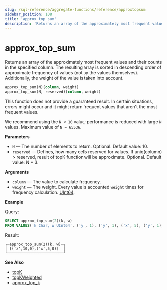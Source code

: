 ```yaml
---
slug: /sql-reference/aggregate-functions/reference/approxtopsum
sidebar_position: 108
title: 'approx_top_sum'
description: 'Returns an array of the approximately most frequent values and their counts in the specified column.'
---
```


# approx_top_sum

Returns an array of the approximately most frequent values and their counts in the specified column. The resulting array is sorted in descending order of approximate frequency of values (not by the values themselves). Additionally, the weight of the value is taken into account.

``` sql
approx_top_sum(N)(column, weight)
approx_top_sum(N, reserved)(column, weight)
```

This function does not provide a guaranteed result. In certain situations, errors might occur and it might return frequent values that aren't the most frequent values.

We recommend using the `N < 10` value; performance is reduced with large `N` values. Maximum value of `N = 65536`.

**Parameters**

- `N` — The number of elements to return. Optional. Default value: 10.
- `reserved` — Defines, how many cells reserved for values. If uniq(column) > reserved, result of topK function will be approximate. Optional. Default value: N * 3.
 
**Arguments**

- `column` — The value to calculate frequency.
- `weight` — The weight. Every value is accounted `weight` times for frequency calculation. [UInt64](../../../sql-reference/data-types/int-uint.md).


**Example**

Query:

``` sql
SELECT approx_top_sum(2)(k, w)
FROM VALUES('k Char, w UInt64', ('y', 1), ('y', 1), ('x', 5), ('y', 1), ('z', 10))
```

Result:

``` text
┌─approx_top_sum(2)(k, w)─┐
│ [('z',10,0),('x',5,0)]  │
└─────────────────────────┘
```

**See Also**

- [topK](../../../sql-reference/aggregate-functions/reference/topk.md)
- [topKWeighted](../../../sql-reference/aggregate-functions/reference/topkweighted.md)
- [approx_top_k](../../../sql-reference/aggregate-functions/reference/approxtopk.md)
